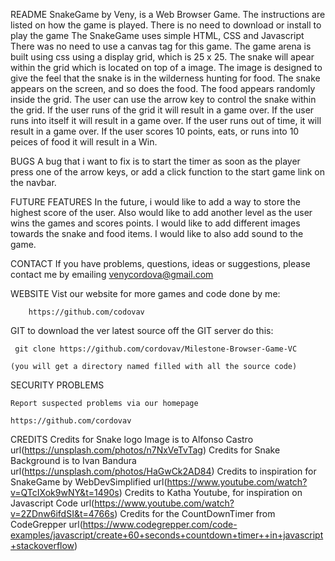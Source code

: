 README
    SnakeGame by Veny, is a Web Browser Game. The instructions are listed on how the game is played.
    There is no need to download or install to play the game
    The SnakeGame uses simple HTML, CSS and Javascript
    There was no need to use a canvas tag for this game.
    The game arena is built using css using a display grid, which is 25 x 25.
    The snake will apear within the grid which is located on top of a image.
    The image is designed to give the feel that the snake is in the wilderness hunting for food.
    The snake appears on the screen, and so does the food. The food appears randomly inside the grid.
    The user can use the arrow key to control the snake within the grid.
    If the user runs of the grid it will result in a game over.
    If the user runs into itself it will result in a game over.
    If the user runs out of time, it will result in a game over.
    If the user scores 10 points, eats, or runs into 10 peices of food it will result in a Win.

BUGS
    A bug that i want to fix is to start the timer as soon as the player press one of the arrow keys, or add a click function to the start game link on the navbar.

FUTURE FEATURES
    In the future, i would like to add a way to store the highest score of the user.
    Also would like to add another level as the user wins the games and scores points.
    I would like to add different images towards the snake and food items.
    I would like to also add sound to the game.
    

CONTACT
    If you have problems, questions, ideas or suggestions, please contact me by emailing venycordova@gmail.com

WEBSITE
    Vist our website for more games and code done by me:

        https://github.com/codovav

GIT
    to download the ver latest source off the GIT server do this:

     git clone https://github.com/cordovav/Milestone-Browser-Game-VC
    
    (you will get a directory named filled with all the source code)

SECURITY PROBLEMS

    Report suspected problems via our homepage

    https://github.com/cordovav

CREDITS
    Credits for Snake logo Image is to Alfonso Castro url(https://unsplash.com/photos/n7NxVeTvTag)
    Credits for Snake Background is to Ivan Bandura url(https://unsplash.com/photos/HaGwCk2AD84)
    Credits to inspiration for SnakeGame by WebDevSimplified url(https://www.youtube.com/watch?v=QTcIXok9wNY&t=1490s)
    Credits to Katha Youtube, for inspiration on Javascript Code url(https://www.youtube.com/watch?v=2ZDnw6ifdSI&t=4766s)
    Credits for the CountDownTimer from CodeGrepper url(https://www.codegrepper.com/code-examples/javascript/create+60+seconds+countdown+timer++in+javascript+stackoverflow)

